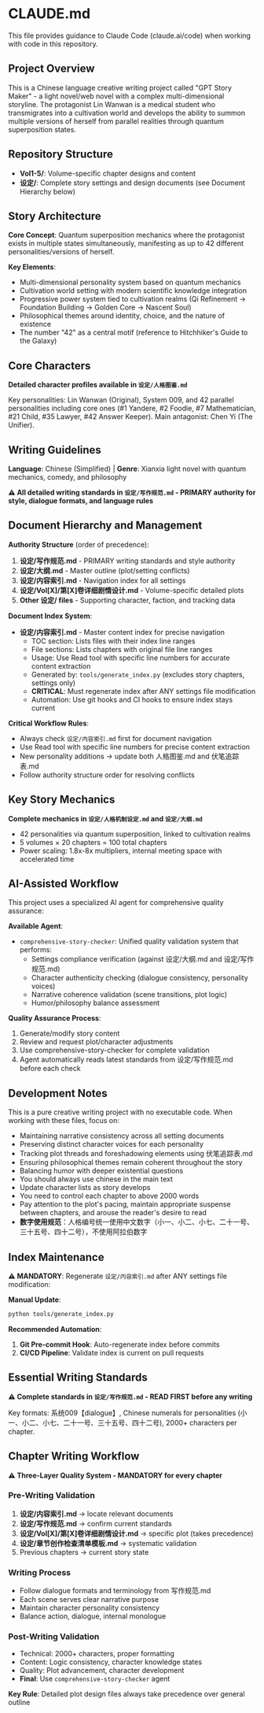 # CLAUDE.md

This file provides guidance to Claude Code (claude.ai/code) when working with code in this repository.

## Project Overview

This is a Chinese language creative writing project called "GPT Story Maker" - a light novel/web novel with a complex multi-dimensional storyline. The protagonist Lin Wanwan is a medical student who transmigrates into a cultivation world and develops the ability to summon multiple versions of herself from parallel realities through quantum superposition states.

## Repository Structure

- **Vol1-5/**: Volume-specific chapter designs and content
- **设定/**: Complete story settings and design documents (see Document Hierarchy below)

## Story Architecture

**Core Concept**: Quantum superposition mechanics where the protagonist exists in multiple states simultaneously, manifesting as up to 42 different personalities/versions of herself.

**Key Elements**:
- Multi-dimensional personality system based on quantum mechanics
- Cultivation world setting with modern scientific knowledge integration
- Progressive power system tied to cultivation realms (Qi Refinement → Foundation Building → Golden Core → Nascent Soul)
- Philosophical themes around identity, choice, and the nature of existence
- The number "42" as a central motif (reference to Hitchhiker's Guide to the Galaxy)

## Core Characters

**Detailed character profiles available in `设定/人格图鉴.md`**

Key personalities: Lin Wanwan (Original), System 009, and 42 parallel personalities including core ones (#1 Yandere, #2 Foodie, #7 Mathematician, #21 Child, #35 Lawyer, #42 Answer Keeper). Main antagonist: Chen Yi (The Unifier).

## Writing Guidelines

**Language**: Chinese (Simplified) | **Genre**: Xianxia light novel with quantum mechanics, comedy, and philosophy

**⚠️ All detailed writing standards in `设定/写作规范.md` - PRIMARY authority for style, dialogue formats, and language rules**

## Document Hierarchy and Management

**Authority Structure** (order of precedence):
1. **设定/写作规范.md** - PRIMARY writing standards and style authority
2. **设定/大纲.md** - Master outline (plot/setting conflicts)
3. **设定/内容索引.md** - Navigation index for all settings
4. **设定/Vol[X]/第[X]卷详细剧情设计.md** - Volume-specific detailed plots
5. **Other 设定/ files** - Supporting character, faction, and tracking data

**Document Index System**:
- **设定/内容索引.md** - Master content index for precise navigation
  - TOC section: Lists files with their index line ranges
  - File sections: Lists chapters with original file line ranges
  - Usage: Use Read tool with specific line numbers for accurate content extraction
  - Generated by: `tools/generate_index.py` (excludes story chapters, settings only)
  - **CRITICAL**: Must regenerate index after ANY settings file modification
  - Automation: Use git hooks and CI hooks to ensure index stays current

**Critical Workflow Rules**:
- Always check `设定/内容索引.md` first for document navigation  
- Use Read tool with specific line numbers for precise content extraction
- New personality additions → update both 人格图鉴.md and 伏笔追踪表.md
- Follow authority structure order for resolving conflicts

## Key Story Mechanics

**Complete mechanics in `设定/人格机制设定.md` and `设定/大纲.md`**

- 42 personalities via quantum superposition, linked to cultivation realms
- 5 volumes × 20 chapters = 100 total chapters  
- Power scaling: 1.8x-8x multipliers, internal meeting space with accelerated time

## AI-Assisted Workflow

This project uses a specialized AI agent for comprehensive quality assurance:

**Available Agent**:
- `comprehensive-story-checker`: Unified quality validation system that performs:
  - Settings compliance verification (against 设定/大纲.md and 设定/写作规范.md)
  - Character authenticity checking (dialogue consistency, personality voices)
  - Narrative coherence validation (scene transitions, plot logic)
  - Humor/philosophy balance assessment

**Quality Assurance Process**:
1. Generate/modify story content
2. Review and request plot/character adjustments
3. Use comprehensive-story-checker for complete validation
4. Agent automatically reads latest standards from 设定/写作规范.md before each check

## Development Notes

This is a pure creative writing project with no executable code. When working with these files, focus on:
- Maintaining narrative consistency across all setting documents
- Preserving distinct character voices for each personality
- Tracking plot threads and foreshadowing elements using 伏笔追踪表.md
- Ensuring philosophical themes remain coherent throughout the story
- Balancing humor with deeper existential questions
- You should always use chinese in the main text
- Update character lists as story develops
- You need to control each chapter to above 2000 words
- Pay attention to the plot's pacing, maintain appropriate suspense between chapters, and arouse the reader's desire to read
- **数字使用规范**：人格编号统一使用中文数字（小一、小二、小七、二十一号、三十五号、四十二号），不使用阿拉伯数字

## Index Maintenance

**⚠️ MANDATORY**: Regenerate `设定/内容索引.md` after ANY settings file modification:

**Manual Update**:
```bash
python tools/generate_index.py
```

**Recommended Automation**:
1. **Git Pre-commit Hook**: Auto-regenerate index before commits
2. **CI/CD Pipeline**: Validate index is current on pull requests

## Essential Writing Standards

**⚠️ Complete standards in `设定/写作规范.md` - READ FIRST before any writing**

Key formats: 系统009【dialogue】, Chinese numerals for personalities (小一、小二、小七、二十一号、三十五号、四十二号), 2000+ characters per chapter.

## Chapter Writing Workflow

**⚠️ Three-Layer Quality System - MANDATORY for every chapter**

### Pre-Writing Validation
1. **设定/内容索引.md** → locate relevant documents
2. **设定/写作规范.md** → confirm current standards  
3. **设定/Vol[X]/第[X]卷详细剧情设计.md** → specific plot (takes precedence)
4. **设定/章节创作检查清单模板.md** → systematic validation
5. Previous chapters → current story state

### Writing Process
- Follow dialogue formats and terminology from 写作规范.md
- Each scene serves clear narrative purpose  
- Maintain character personality consistency
- Balance action, dialogue, internal monologue

### Post-Writing Validation  
- Technical: 2000+ characters, proper formatting
- Content: Logic consistency, character knowledge states
- Quality: Plot advancement, character development
- **Final**: Use `comprehensive-story-checker` agent

**Key Rule**: Detailed plot design files always take precedence over general outline
